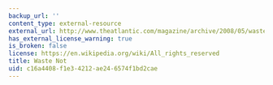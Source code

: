 ```yaml
---
backup_url: ''
content_type: external-resource
external_url: http://www.theatlantic.com/magazine/archive/2008/05/waste-not/306757
has_external_license_warning: true
is_broken: false
license: https://en.wikipedia.org/wiki/All_rights_reserved
title: Waste Not
uid: c16a4408-f1e3-4212-ae24-6574f1bd2cae
---
```

